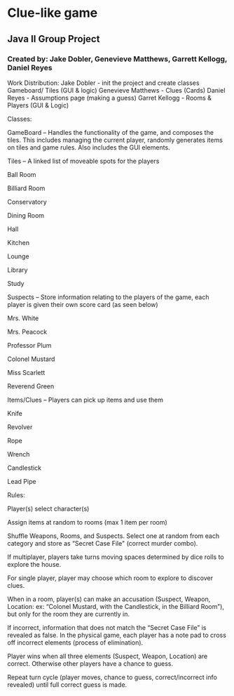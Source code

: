 # Clue-like game

## Java II Group Project

### Created by: Jake Dobler, Genevieve Matthews, Garrett Kellogg, Daniel Reyes

Work Distribution:
Jake Dobler - init the project and create classes Gameboard/ Tiles (GUI & logic)
Genevieve Matthews - Clues (Cards)
Daniel Reyes - Assumptions page (making a guess)
Garret Kellogg - Rooms & Players (GUI & Logic)

Classes:

GameBoard – Handles the functionality of the game, and composes the tiles. This includes managing the current player, randomly generates items on tiles and game rules. Also includes the GUI elements.

Tiles – A linked list of moveable spots for the players

Ball Room

Billiard Room

Conservatory

Dining Room

Hall

Kitchen

Lounge

Library

Study

Suspects – Store information relating to the players of the game, each player is given their own score card (as seen below)

Mrs. White

Mrs. Peacock

Professor Plum

Colonel Mustard

Miss Scarlett

Reverend Green

Items/Clues – Players can pick up items and use them

Knife

Revolver

Rope

Wrench

Candlestick

Lead Pipe

Rules:

Player(s) select character(s)

Assign items at random to rooms (max 1 item per room)

Shuffle Weapons, Rooms, and Suspects. Select one at random from each category and store as “Secret Case File" (correct murder combo).

If multiplayer, players take turns moving spaces determined by dice rolls to explore the house.

For single player, player may choose which room to explore to discover clues.

When in a room, player(s) can make an accusation (Suspect, Weapon, Location: ex: “Colonel Mustard, with the Candlestick, in the Billiard Room”), but only for the room they are currently in.

If incorrect, information that does not match the “Secret Case File” is revealed as false. In the physical game, each player has a note pad to cross off incorrect elements (process of elimination).

Player wins when all three elements (Suspect, Weapon, Location) are correct. Otherwise other players have a chance to guess.

Repeat turn cycle (player moves, chance to guess, correct/incorrect info revealed) until full correct guess is made.
